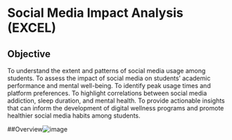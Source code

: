 # Social Media Impact Analysis (EXCEL)

## Objective 
 To understand the extent and patterns of social media usage among students.
To assess the impact of social media on students’ academic performance and mental well-being.
To identify peak usage times and platform preferences.
To highlight correlations between social media addiction, sleep duration, and mental health.
To provide actionable insights that can inform the development of digital wellness programs and promote healthier social media habits among students.

##Overview![image](https://github.com/user-attachments/assets/9ef587b6-5d83-4298-9c5c-20ac3deb1b50)
